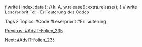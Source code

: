 f.write  ( index,  data ); // k. A.
w.release();
extra.release();
} // write
Leserpriorit ¨at – Erl¨auterung des Codes

   Tags & Topics:
   #Code
   #Leserpriorit
   #Erl¨auterung

[Previous: #AdvIT-Folien_235](AdvIT-Folien_235.md)

[Next: #AdvIT-Folien_235](AdvIT-Folien_235.md)